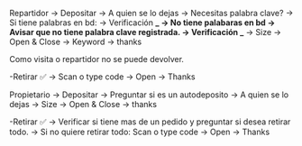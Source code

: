 Repartidor
-> Depositar
-> A quien se lo dejas
-> Necesitas palabra clave?
-> Si tiene palabras en bd:
-> Verificación **_
-> No tiene palabaras en bd
-> Avisar que no tiene palabra clave registrada.
-> Verificación _**
-> Size
-> Open & Close
-> Keyword
-> thanks

Como visita o repartidor no se puede devolver.

-Retirar ✅
-> Scan o type code
-> Open
-> Thanks

Propietario
-> Depositar
-> Preguntar si es un autodeposito
-> A quien se lo dejas
-> Size
-> Open & Close
-> thanks

-Retirar ✅
-> Verificar si tiene mas de un pedido y preguntar si desea retirar todo.
-> Si no quiere retirar todo: Scan o type code
-> Open
-> Thanks
